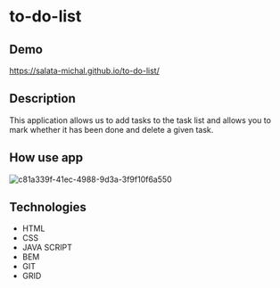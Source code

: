 ﻿# to-do-list
 
 ## Demo
 https://salata-michal.github.io/to-do-list/
 
 ## Description
 This application allows us to add tasks to the task list and allows you to mark whether it has been done and delete a given task.
 
 ## How use app
 ![c81a339f-41ec-4988-9d3a-3f9f10f6a550](https://user-images.githubusercontent.com/120677379/213264111-e8babee8-9de8-4b7c-a3b1-f288a835b0c3.gif)

 
 
 ## Technologies

- HTML
- CSS
- JAVA SCRIPT
- BEM
- GIT
- GRID

